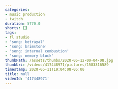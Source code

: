 ```yaml
---
categories:
- music production
- twitch
duration: 5770.0
shorts: []
tags:
- fl studio
- 'song: betrayal'
- 'song: brimstone'
- 'song: internal combustion'
- 'song: memory block'
thumbPath: /assets/thumbs/2020-05-12-00-04-08.jpg
thumbUri: /videos/417448971/pictures/1583316589
timestamp: 2020-05-11T19:04:08-05:00
title: null
videoId: '417448971'
---
```

